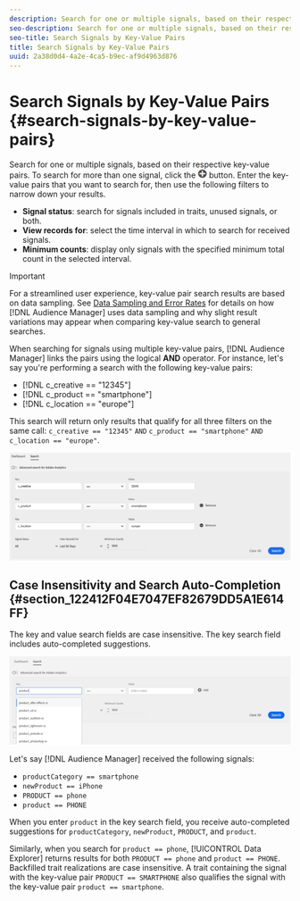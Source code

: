 ```yaml
---
description: Search for one or multiple signals, based on their respective key-value pairs.
seo-description: Search for one or multiple signals, based on their respective key-value pairs.
seo-title: Search Signals by Key-Value Pairs
title: Search Signals by Key-Value Pairs
uuid: 2a38d0d4-4a2e-4ca5-b9ec-af9d4963d876
---
```


# Search Signals by Key-Value Pairs {#search-signals-by-key-value-pairs}

Search for one or multiple signals, based on their respective key-value pairs.
To search for more than one signal, click the ![Add](assets/icon_add.png) button. Enter the key-value pairs that you want to search for, then use the following filters to narrow down your results.

* **Signal status**: search for signals included in traits, unused signals, or both.
* **View records for**: select the time interval in which to search for received signals.
* **Minimum counts**: display only signals with the specified minimum total count in the selected interval.

>[!IMPORTANT]
>
>For a streamlined user experience, key-value pair search results are based on data sampling. See [Data Sampling and Error Rates](/help/using/reporting/report-sampling.md) for details on how [!DNL Audience Manager] uses data sampling and why slight result variations may appear when comparing key-value search to general searches.

When searching for signals using multiple key-value pairs, [!DNL Audience Manager] links the pairs using the logical **AND** operator. For instance, let's say you're performing a search with the following key-value pairs:

* [!DNL c_creative == "12345"]
* [!DNL c_product == "smartphone"]
* [!DNL c_location == "europe"]

This search will return only results that qualify for all three filters on the same call: `c_creative == "12345"` `AND` `c_product == "smartphone"` `AND` `c_location == "europe"`.

![](assets/signals-search.png)

## Case Insensitivity and Search Auto-Completion {#section_122412F04E7047EF82679DD5A1E614FF}

The key and value search fields are case insensitive. The key search field includes auto-completed suggestions.

![](assets/signal-search-suggestions.png)

Let's say [!DNL Audience Manager] received the following signals:

* `productCategory == smartphone`
* `newProduct == iPhone`
* `PRODUCT == phone`
* `product == PHONE`

When you enter `product` in the key search field, you receive auto-completed suggestions for `productCategory`, `newProduct`, `PRODUCT`, and `product`.

Similarly, when you search for `product == phone`, [!UICONTROL Data Explorer] returns results for both `PRODUCT == phone` and `product == PHONE`.
Backfilled trait realizations are case insensitive. A trait containing the signal with the key-value pair `PRODUCT == SMARTPHONE` also qualifies the signal with the key-value pair `product == smartphone`.